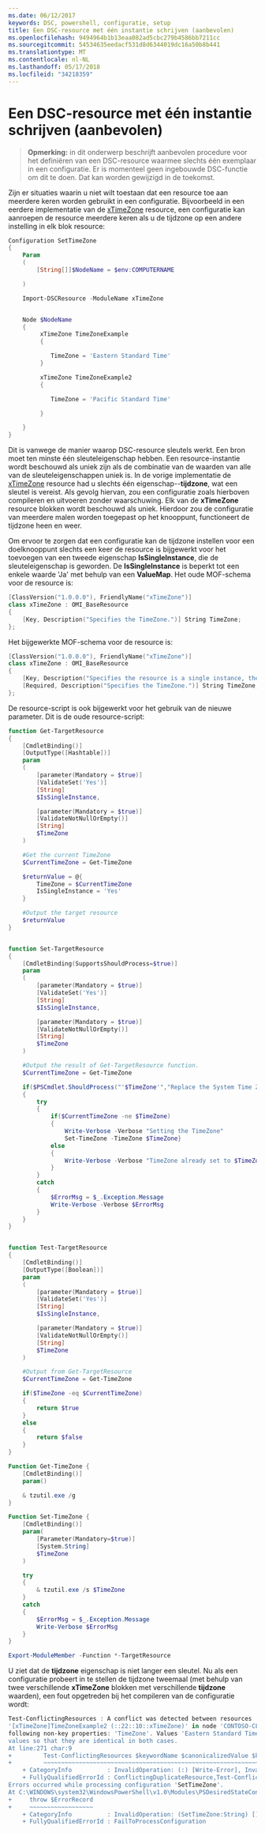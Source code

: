 ```yaml
---
ms.date: 06/12/2017
keywords: DSC, powershell, configuratie, setup
title: Een DSC-resource met één instantie schrijven (aanbevolen)
ms.openlocfilehash: 9494964b1b13eaa082ad5cbc279b4586bb7211cc
ms.sourcegitcommit: 54534635eedacf531d8d6344019dc16a50b8b441
ms.translationtype: MT
ms.contentlocale: nl-NL
ms.lasthandoff: 05/17/2018
ms.locfileid: "34218359"
---
```

# <a name="writing-a-single-instance-dsc-resource-best-practice"></a>Een DSC-resource met één instantie schrijven (aanbevolen)

>**Opmerking:** in dit onderwerp beschrijft aanbevolen procedure voor het definiëren van een DSC-resource waarmee slechts één exemplaar in een configuratie. Er is momenteel geen ingebouwde DSC-functie om dit te doen. Dat kan worden gewijzigd in de toekomst.

Zijn er situaties waarin u niet wilt toestaan dat een resource toe aan meerdere keren worden gebruikt in een configuratie. Bijvoorbeeld in een eerdere implementatie van de [xTimeZone](https://github.com/PowerShell/xTimeZone) resource, een configuratie kan aanroepen de resource meerdere keren als u de tijdzone op een andere instelling in elk blok resource:

```powershell
Configuration SetTimeZone
{
    Param
    (
        [String[]]$NodeName = $env:COMPUTERNAME

    )

    Import-DSCResource -ModuleName xTimeZone


    Node $NodeName
    {
         xTimeZone TimeZoneExample
         {

            TimeZone = 'Eastern Standard Time'
         }

         xTimeZone TimeZoneExample2
         {

            TimeZone = 'Pacific Standard Time'

         }

    }
}
```

Dit is vanwege de manier waarop DSC-resource sleutels werkt. Een bron moet ten minste één sleuteleigenschap hebben. Een resource-instantie wordt beschouwd als uniek zijn als de combinatie van de waarden van alle van de sleuteleigenschappen uniek is. In de vorige implementatie de [xTimeZone](https://github.com/PowerShell/xTimeZone) resource had u slechts één eigenschap--**tijdzone**, wat een sleutel is vereist. Als gevolg hiervan, zou een configuratie zoals hierboven compileren en uitvoeren zonder waarschuwing. Elk van de **xTimeZone** resource blokken wordt beschouwd als uniek. Hierdoor zou de configuratie van meerdere malen worden toegepast op het knooppunt, functioneert de tijdzone heen en weer.

Om ervoor te zorgen dat een configuratie kan de tijdzone instellen voor een doelknooppunt slechts een keer de resource is bijgewerkt voor het toevoegen van een tweede eigenschap **IsSingleInstance**, die de sleuteleigenschap is geworden.
De **IsSingleInstance** is beperkt tot een enkele waarde 'Ja' met behulp van een **ValueMap**. Het oude MOF-schema voor de resource is:

```powershell
[ClassVersion("1.0.0.0"), FriendlyName("xTimeZone")]
class xTimeZone : OMI_BaseResource
{
    [Key, Description("Specifies the TimeZone.")] String TimeZone;
};
```

Het bijgewerkte MOF-schema voor de resource is:

```powershell
[ClassVersion("1.0.0.0"), FriendlyName("xTimeZone")]
class xTimeZone : OMI_BaseResource
{
    [Key, Description("Specifies the resource is a single instance, the value must be 'Yes'"), ValueMap{"Yes"}, Values{"Yes"}] String IsSingleInstance;
    [Required, Description("Specifies the TimeZone.")] String TimeZone;
};
```

De resource-script is ook bijgewerkt voor het gebruik van de nieuwe parameter. Dit is de oude resource-script:

```powershell
function Get-TargetResource
{
    [CmdletBinding()]
    [OutputType([Hashtable])]
    param
    (
        [parameter(Mandatory = $true)]
        [ValidateSet('Yes')]
        [String]
        $IsSingleInstance,

        [parameter(Mandatory = $true)]
        [ValidateNotNullOrEmpty()]
        [String]
        $TimeZone
    )

    #Get the current TimeZone
    $CurrentTimeZone = Get-TimeZone

    $returnValue = @{
        TimeZone = $CurrentTimeZone
        IsSingleInstance = 'Yes'
    }

    #Output the target resource
    $returnValue
}


function Set-TargetResource
{
    [CmdletBinding(SupportsShouldProcess=$true)]
    param
    (
        [parameter(Mandatory = $true)]
        [ValidateSet('Yes')]
        [String]
        $IsSingleInstance,

        [parameter(Mandatory = $true)]
        [ValidateNotNullOrEmpty()]
        [String]
        $TimeZone
    )

    #Output the result of Get-TargetResource function.
    $CurrentTimeZone = Get-TimeZone

    if($PSCmdlet.ShouldProcess("'$TimeZone'","Replace the System Time Zone"))
    {
        try
        {
            if($CurrentTimeZone -ne $TimeZone)
            {
                Write-Verbose -Verbose "Setting the TimeZone"
                Set-TimeZone -TimeZone $TimeZone}
            else
            {
                Write-Verbose -Verbose "TimeZone already set to $TimeZone"
            }
        }
        catch
        {
            $ErrorMsg = $_.Exception.Message
            Write-Verbose -Verbose $ErrorMsg
        }
    }
}


function Test-TargetResource
{
    [CmdletBinding()]
    [OutputType([Boolean])]
    param
    (
        [parameter(Mandatory = $true)]
        [ValidateSet('Yes')]
        [String]
        $IsSingleInstance,

        [parameter(Mandatory = $true)]
        [ValidateNotNullOrEmpty()]
        [String]
        $TimeZone
    )

    #Output from Get-TargetResource
    $CurrentTimeZone = Get-TimeZone

    if($TimeZone -eq $CurrentTimeZone)
    {
        return $true
    }
    else
    {
        return $false
    }
}

Function Get-TimeZone {
    [CmdletBinding()]
    param()

    & tzutil.exe /g
}

Function Set-TimeZone {
    [CmdletBinding()]
    param(
        [Parameter(Mandatory=$true)]
        [System.String]
        $TimeZone
    )

    try
    {
        & tzutil.exe /s $TimeZone
    }
    catch
    {
        $ErrorMsg = $_.Exception.Message
        Write-Verbose $ErrorMsg
    }
}

Export-ModuleMember -Function *-TargetResource
```

U ziet dat de **tijdzone** eigenschap is niet langer een sleutel. Nu als een configuratie probeert in te stellen de tijdzone tweemaal (met behulp van twee verschillende **xTimeZone** blokken met verschillende **tijdzone** waarden), een fout opgetreden bij het compileren van de configuratie wordt:

```powershell
Test-ConflictingResources : A conflict was detected between resources '[xTimeZone]TimeZoneExample (::15::10::xTimeZone)' and
'[xTimeZone]TimeZoneExample2 (::22::10::xTimeZone)' in node 'CONTOSO-CLIENT'. Resources have identical key properties but there are differences in the
following non-key properties: 'TimeZone'. Values 'Eastern Standard Time' don't match values 'Pacific Standard Time'. Please update these property
values so that they are identical in both cases.
At line:271 char:9
+         Test-ConflictingResources $keywordName $canonicalizedValue $k ...
+         ~~~~~~~~~~~~~~~~~~~~~~~~~~~~~~~~~~~~~~~~~~~~~~~~~~~~~~~~~~~~~
    + CategoryInfo          : InvalidOperation: (:) [Write-Error], InvalidOperationException
    + FullyQualifiedErrorId : ConflictingDuplicateResource,Test-ConflictingResources
Errors occurred while processing configuration 'SetTimeZone'.
At C:\WINDOWS\system32\WindowsPowerShell\v1.0\Modules\PSDesiredStateConfiguration\PSDesiredStateConfiguration.psm1:3705 char:5
+     throw $ErrorRecord
+     ~~~~~~~~~~~~~~~~~~
    + CategoryInfo          : InvalidOperation: (SetTimeZone:String) [], InvalidOperationException
    + FullyQualifiedErrorId : FailToProcessConfiguration
```